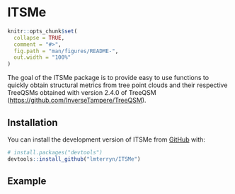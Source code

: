 
<!-- README.md is generated from README.Rmd. Please edit that file -->

# ITSMe

<!-- badges: start -->
<!-- badges: end -->

``` r
knitr::opts_chunk$set(
  collapse = TRUE,
  comment = "#>",
  fig.path = "man/figures/README-",
  out.width = "100%"
)
```

The goal of the ITSMe package is to provide easy to use functions to
quickly obtain structural metrics from tree point clouds and their
respective TreeQSMs obtained with version 2.4.0 of TreeQSM
(<https://github.com/InverseTampere/TreeQSM>).

## Installation

You can install the development version of ITSMe from
[GitHub](https://github.com/) with:

``` r
# install.packages("devtools")
devtools::install_github("lmterryn/ITSMe")
```

## Example
